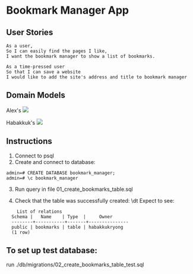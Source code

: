 # Bookmark Manager App

User Stories
----

```
As a user,
So I can easily find the pages I like,
I want the bookmark manager to show a list of bookmarks.

As a time-pressed user
So that I can save a website
I would like to add the site's address and title to bookmark manager
```

Domain Models
----
Alex's
![](AlexH-UserStory.jpg)

Habakkuk's
![](bookmark_manager_1.png)


Instructions
----

1) Connect to psql
2) Create and connect to database:
```
admin=# CREATE DATABASE bookmark_manager;
admin=# \c bookmark_manager
```
3) Run query in file 01_create_bookmarks_table.sql

4) Check that the table was successfully created:
  \dt
  Expect to see:
  ```
      List of relations
    Schema |   Name    | Type  |     Owner
    --------+-----------+-------+---------------
    public | bookmarks | table | habakkukryong
    (1 row)
```

## To set up test database:
  run ./db/migrations/02_create_bookmarks_table_test.sql
